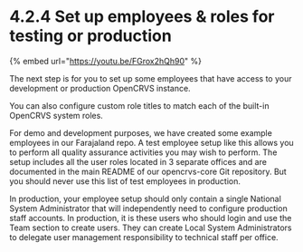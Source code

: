 # 4.2.4 Set up employees & roles for testing or production

{% embed url="https://youtu.be/FGrox2hQh90" %}

The next step is for you to set up some employees that have access to your development or production OpenCRVS instance.

You can also configure custom role titles to match each of the built-in OpenCRVS system roles.

For demo and development purposes, we have created some example employees in our Farajaland repo. A test employee setup like this allows you to perform all quality assurance activities you may wish to perform. The setup includes all the user roles located in 3 separate offices and are documented in the main README of our opencrvs-core Git repository. But you should never use this list of test employees in production.

In production, your employee setup should only contain a single National System Administrator that will independently need to configure production staff accounts. In production, it is these users who should login and use the Team section to create users. They can create Local System Administrators to delegate user management responsibility to technical staff per office.
